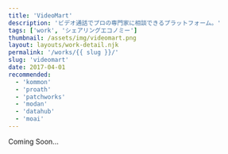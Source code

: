 ```yaml
---
title: 'VideoMart'
description: 'ビデオ通話でプロの専門家に相談できるプラットフォーム。'
tags: ['work', 'シェアリングエコノミー']
thumbnail: /assets/img/videomart.png
layout: layouts/work-detail.njk
permalink: '/works/{{ slug }}/'
slug: 'videomart'
date: 2017-04-01
recommended:
  - 'kommon'
  - 'proath'
  - 'patchworks'
  - 'modan'
  - 'datahub'
  - 'moai'
---
```


Coming Soon...
